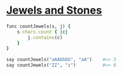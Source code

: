 [1]: https://rosettacode.org/wiki/Jewels_and_Stones

# [Jewels and Stones][1]

```ruby
func countJewels(s, j) {
    s.chars.count { |c|
        j.contains(c)
    }
}
 
say countJewels("aAAbbbb", "aA")    #=> 3
say countJewels("ZZ", "z")          #=> 0
```
